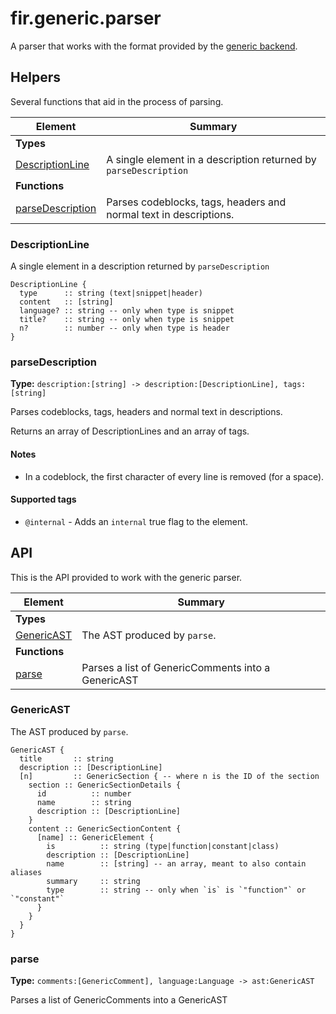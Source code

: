 # fir.generic.parser

A parser that works with the format provided by the [generic backend](generic/backend.md).

## Helpers

Several functions that aid in the process of parsing.

| Element | Summary |
|---------|---------|
| **Types** |  |
| [DescriptionLine](#DescriptionLine) | A single element in a description returned by `parseDescription` |
| **Functions** |  |
| [parseDescription](#parseDescription) | Parses codeblocks, tags, headers and normal text in descriptions. |

### DescriptionLine

A single element in a description returned by `parseDescription`

```moon
DescriptionLine {
  type      :: string (text|snippet|header)
  content   :: [string]
  language? :: string -- only when type is snippet
  title?    :: string -- only when type is snippet
  n?        :: number -- only when type is header
}
```

### parseDescription

**Type:** `description:[string] -> description:[DescriptionLine], tags:[string]`  

Parses codeblocks, tags, headers and normal text in descriptions.

Returns an array of DescriptionLines and an array of tags.

#### Notes

- In a codeblock, the first character of every line is removed (for a space).

#### Supported tags

- `@internal` - Adds an `internal` true flag to the element.

## API

This is the API provided to work with the generic parser.

| Element | Summary |
|---------|---------|
| **Types** |  |
| [GenericAST](#GenericAST) | The AST produced by `parse`. |
| **Functions** |  |
| [parse](#parse) | Parses a list of GenericComments into a GenericAST |

### GenericAST

The AST produced by `parse`.

```moon
GenericAST {
  title       :: string
  description :: [DescriptionLine]
  [n]         :: GenericSection { -- where n is the ID of the section
    section :: GenericSectionDetails {
      id          :: number
      name        :: string
      description :: [DescriptionLine]
    }
    content :: GenericSectionContent {
      [name] :: GenericElement {
        is          :: string (type|function|constant|class)
        description :: [DescriptionLine]
        name        :: [string] -- an array, meant to also contain aliases
        summary     :: string
        type        :: string -- only when `is` is `"function"` or `"constant"`
      }
    }
  }
}
```

### parse

**Type:** `comments:[GenericComment], language:Language -> ast:GenericAST`  

Parses a list of GenericComments into a GenericAST


